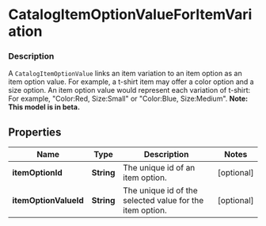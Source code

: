 
# CatalogItemOptionValueForItemVariation

### Description

A `CatalogItemOptionValue` links an item variation to an item option as an item option value. For example, a t-shirt item may offer a color option and a size option. An item option value would represent each variation of t-shirt: For example, \"Color:Red, Size:Small\" or \"Color:Blue, Size:Medium\".
**Note: This model is in beta.**

## Properties
Name | Type | Description | Notes
------------ | ------------- | ------------- | -------------
**itemOptionId** | **String** | The unique id of an item option. |  [optional]
**itemOptionValueId** | **String** | The unique id of the selected value for the item option. |  [optional]




